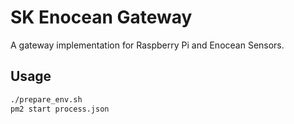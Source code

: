 # SK Enocean Gateway
A gateway implementation for Raspberry Pi and Enocean Sensors.

## Usage

```bash
./prepare_env.sh
pm2 start process.json
```